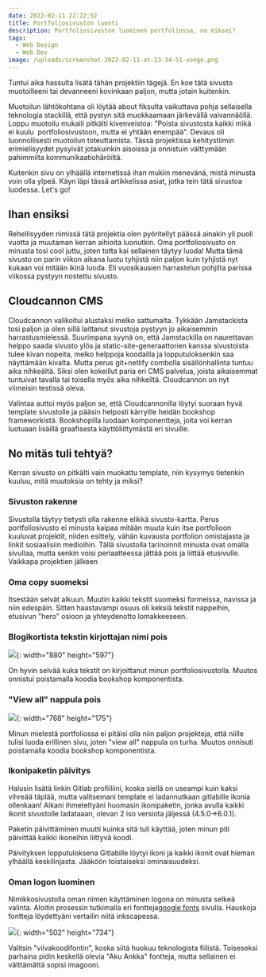 ```yaml
---
date: 2022-02-11 22:22:52
title: Portfoliosivuston luonti
description: Portfoliosivuston luominen portfoliossa, no miksei?
tags:
  - Web Design
  - Web Dev
image: /uploads/screenshot-2022-02-11-at-23-34-51-vonge.png
---
```

Tuntui aika hassulta lisätä tähän projektiin tägejä. En koe tätä sivusto muotoilleeni tai devanneeni kovinkaan paljon, mutta jotain kuitenkin.

Muotoilun lähtökohtana oli löytää about fiksulta vaikuttava pohja sellaisella teknologia stackillä, että pystyn sitä muokkaamaan järkevällä vaivannäöllä. Loppu muotoilu mukaili pitkälti kivenveistoa: "Poista sivustosta kaikki mikä ei kuulu&nbsp; portfoliosivustoon, mutta ei yhtään enempää". Devaus oli luonnollisesti muotoilun toteuttamista. Tässä projektissa kehitystiimin erimielisyydet pysyivät jotakuinkin aisoissa ja onnistuin välttymään pahimmilta kommunikaatiohäröiltä.

Kuitenkin sivu on ylhäällä internetissä ihan mukiin menevänä, mistä minusta voin olla ylpeä. Käyn läpi tässä artikkelissa asiat, jotka tein tätä sivustoa luodessa. Let's go\!

## Ihan ensiksi

Rehellisyyden nimissä tätä projektia olen pyöritellyt päässä ainakin yli puoli vuotta ja muutaman kerran aihioita luonutkin. Oma portfoliosivusto on minusta tosi cool juttu, joten totta kai sellainen täytyy luoda\! Mutta tämä sivusto on parin viikon aikana luotu tyhjistä niin paljon kuin tyhjistä nyt kukaan voi mitään ikinä luoda. Eli vuosikausien harrastelun pohjilta parissa viikossa pystyyn nostettu sivusto.

## Cloudcannon CMS

Cloudcannon valikoitui alustaksi melko sattumalta. Tykkään Jamstackista tosi paljon ja olen sillä laittanut sivustoja pystyyn jo aikaisemmin harrastusmielessä. Suurimpana syynä on, että Jamstackilla on naurettavan helppo saada sivusto ylös ja static-site-generaattorien kanssa sivustoista tulee kivan nopeita, melko helppoja koodailla ja lopputuloksenkin saa näyttämään kivalta. Mutta perus git+netlify combolla sisällönhallinta tuntuu aika nihkeältä. Siksi olen kokeillut paria eri CMS palvelua, joista aikaisemmat tuntuivat tavalla tai toisella myös aika nihkeiltä. Cloudcannon on nyt viimeisin testissä oleva.

Valintaa auttoi myös paljon se, että Cloudcannonilla löytyi suoraan hyvä template sivustolle ja pääsin helposti kärryille heidän bookshop frameworkistä. Bookshopilla luodaan komponentteja, joita voi kerran luotuaan lisäillä graafisesta käyttöliittymästä eri sivuille.

## No mitäs tuli tehtyä?

Kerran sivusto on pitkälti vain muokattu template, niin kysymys tietenkin kuuluu, mitä muutoksia on tehty ja miksi?

### Sivuston rakenne

Sivustolla täytyy tietysti olla rakenne elikkä sivusto-kartta. Perus portfoliosivusto ei minusta kaipaa mitään muuta kuin itse portfolioon kuuluvat projektit, niiden esittely, vähän kuvausta portfolion omistajasta ja linkit sosiaalisiin medioihin. Tällä sivustolla tarinoinnit minusta ovat omalla sivullaa, mutta senkin voisi periaatteessa jättää pois ja liittää etusivulle. Vaikkapa projektien jälkeen

### Oma copy suomeksi

Itsestään selvät alkuun. Muutin kaikki tekstit suomeksi formeissa, navissa ja niin edespäin. Sitten haastavampi osuus oli keksiä tekstit nappeihin, etusivun "hero" osioon ja yhteydenotto lomakkeeseen.

### Blogikortista tekstin kirjottajan nimi pois

![](/uploads/yhdistetty-author.png){: width="880" height="597"}

On hyvin selvää kuka tekstit on kirjoittanut minun portfoliosivustolla. Muutos onnistui poistamalla koodia bookshop komponentista.

### "View all" nappula pois

![](/uploads/view-all.PNG){: width="768" height="175"}

Minun mielestä portfoliossa ei pitäisi olla niin paljon projekteja, että niille tulisi luoda erillinen sivu, joten "view all" nappula on turha. Muutos onnisuti poistamalla koodia bookshop komponentista.

### Ikonipaketin päivitys

Halusin lisätä linkin Gitlab profiiliini, koska siellä on useampi kuin kaksi vihreää täplää, mutta valitsemani template ei ladannutkaan gitlabille ikonia ollenkaan\! Aikani ihmeteltyäni huomasin ikonipaketin, jonka avulla kaikki ikonit sivustolle ladataaan, olevan 2 iso versiota jäljessä (4.5.0-&gt;6.0.1).

Paketin päivittäminen muutti kuinka sitä tuli käyttää, joten minun piti päivittää kaikki ikoneihin liittyvä koodi.

Päivityksen lopputuloksena Gitlabille löytyi ikoni ja kaikki ikonit ovat hieman ylhäällä keskilinjasta. Jääköön toistaiseksi ominaisuudeksi.

### Oman logon luominen

Nimikkosivustolla oman nimen käyttäminen logona on minusta selkeä valinta. Aloitin prosessin tutkimalla eri fontteja[google fonts](https://fonts.google.com) sivulla. Hauskoja fontteja löydettyäni vertailin niitä inkscapessa.

![](/uploads/mikael-logo.png){: width="502" height="734"}

Valitsin "viivakoodifontin", koska siitä huokuu teknologista fiilistä. Toiseseksi parhaina pidin keskellä olevia "Aku Ankka" fontteja, mutta sellainen ei välttämättä sopisi imagooni.
